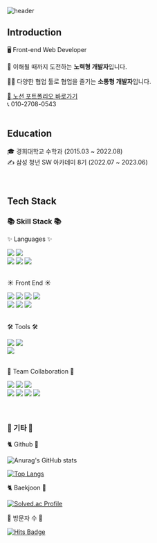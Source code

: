 ![header](https://capsule-render.vercel.app/api?type=waving&color=gradient&height=200&section=header&text=Sihyun's%20Github!&fontSize=50&fontAlignY=30&&fontAlignY=60&desc=passionate%20developer&descAlign=60&descAlignY=50&stroke=c4b2ab)

## Introduction  <br/>
<p>🖥️ Front-end Web Developer</p>
<p>💯 이해될 때까지 도전하는 <strong>노력형 개발자</strong>입니다.</p>
<p>🙆‍♂️ 다양한 협업 툴로 협업을 즐기는 <strong>소통형 개발자</strong>입니다.</p>
<a href="https://fate-gargoyle-3e8.notion.site/a1c859c787b3422ebdf7f02be83a47c5?pvs=4">📑 노션 포트폴리오 바로가기</a> <br/>
📞 010-2708-0543
<br/><br/>



## Education <br/>
🎓 경희대학교 수학과 (2015.03 ~ 2022.08) <br/>
✍️ 삼성 청년 SW 아카데미 8기 (2022.07 ~ 2023.06) <br/><br/><br/>

## Tech Stack
<div align=left>
	<h3>📚 Skill Stack 📚</h3>
	<p>✨ Languages ✨</p>
  <div>
    <img src="https://img.shields.io/badge/JavaScript-F7DF1E?style=flat&logo=JavaScript&logoColor=white" />
    <img src="https://img.shields.io/badge/TypeScript-3178C6?style=flat&logo=TypeScript&logoColor=white" />
    <br/>
    <img src="https://img.shields.io/badge/HTML5-E34F26?style=flat&logo=HTML5&logoColor=white" />
    <img src="https://img.shields.io/badge/CSS3-1572B6?style=flat&logo=CSS3&logoColor=white" />
    <img src="https://img.shields.io/badge/Python-3776AB?style=flat&logo=Python&logoColor=white" />
  </div>
  <br>
  
  <p>☀️ Front End ☀️</p>
  <div>
    <img src="https://img.shields.io/badge/React-61DAFB?style=flat&logo=React&logoColor=white" />
    <img src="https://img.shields.io/badge/Redux-764ABC?style=flat&logo=Redux&logoColor=white" />
    <img src="https://img.shields.io/badge/Vue.js-4FC08D?style=flat&logo=Vue.js&logoColor=white" />
    <img src="https://img.shields.io/badge/Axios-5A29E4?style=flat&logo=Axios&logoColor=white" />
    <br/>
    <img src="https://img.shields.io/badge/Bootstrap-7952B3?style=flat&logo=Bootstrap&logoColor=white" />
    <img src="https://img.shields.io/badge/Sass-CC6699?style=flat&logo=Sass&logoColor=white" />
    <img src="https://img.shields.io/badge/styled%20components-DB7093?style=flat&logo=styled-components&logoColor=white" />
  </div>
  <br>

  <p>🛠 Tools 🛠</p>
  <div>    
    <img src="https://img.shields.io/badge/Visual%20Studio%20Code-007ACC?style=flat&logo=VisualStudioCode&logoColor=white" />
    <img src="https://img.shields.io/badge/PyCharm-000000?style=flat&logo=PyCharm&logoColor=white" />
    <br/>
    <img src="https://img.shields.io/badge/Figma-F24E1E?style=flat&logo=Figma&logoColor=white" />
  </div>
  <br/>

  
  <p>🤝 Team Collaboration 🤝</p>
  <div>
    <img src="https://img.shields.io/badge/Git-F05032?style=flat&logo=Git&logoColor=white" />
    <img src="https://img.shields.io/badge/GitHub-181717?style=flat&logo=GitHub&logoColor=white" />
    <img src="https://img.shields.io/badge/GitLab-FC6D26?style=flat&logo=GitLab&logoColor=white" />
    <br/>
    <img src="https://img.shields.io/badge/Mattermost-0058CC?style=flat&logo=Mattermost&logoColor=white" />
    <img src="https://img.shields.io/badge/Jira-0052CC?style=flat&logo=Jira&logoColor=white" />
    <img src="https://img.shields.io/badge/Slack-4A154B?style=flat&logo=Slack&logoColor=white" />
    <img src="https://img.shields.io/badge/Notion-000000?style=flat&logo=Notion&logoColor=white" />
  </div>
</div>
</br>

<br/>
<div align=left>
  <h3>🐾 기타 🐾</h3>
  <p>🐈 Github 🦑</p>
  
  ![Anurag's GitHub stats](https://github-readme-stats.vercel.app/api?username=shpark0913&show_icons=true)

  [![Top Langs](https://github-readme-stats.vercel.app/api/top-langs/?username=shpark0913&layout=compact)](https://github.com/shpark0913/github-readme-stats)

  <p>🐈 Baekjoon 🦑</p>
  
  [![Solved.ac Profile](http://mazassumnida.wtf/api/v2/generate_badge?boj=shpark0913)](https://solved.ac/shpark0913/)
	

<p>🧡 방문자 수 🧡</p>
	
[![Hits Badge](https://hits.seeyoufarm.com/api/count/incr/badge.svg?url=https://github.com/shpark0913}&count_bg=%2379C83D&title_bg=%23555555&icon=&icon_color=%23E7E7E7&title=hits&edge_flat=false)](https://hits.seeyoufarm.com)


	
</div>



